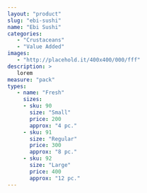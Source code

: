 ```yaml
---
layout: "product"
slug: "ebi-sushi"
name: "Ebi Sushi"
categories:
   - "Crustaceans"
   - "Value Added"
images:
   - "http://placehold.it/400x400/000/fff"
description: >
   lorem
measure: "pack"
types: 
   - name: "Fresh"
     sizes: 
     - sku: 90
       size: "Small"
       price: 200
       approx: "4 pc."
     - sku: 91
       size: "Regular"
       price: 300
       approx: "8 pc."
     - sku: 92
       size: "Large"
       price: 400
       approx: "12 pc."
---
```

